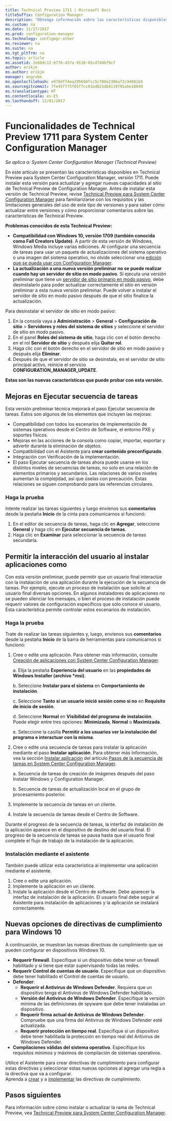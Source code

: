 ```yaml
---
title: Technical Preview 1711 | Microsoft Docs
titleSuffix: Configuration Manager
description: "Obtenga información sobre las características disponibles en la versión 1711 de Technical Preview para System Center Configuration Manager."
ms.custom: na
ms.date: 11/17/2017
ms.prod: configuration-manager
ms.technology: configmgr-other
ms.reviewer: na
ms.suite: na
ms.tgt_pltfrm: na
ms.topic: article
ms.assetid: 2e68dc12-6776-437a-9138-45cd7d4bf9cf
author: erikje
ms.author: erikje
manager: angrobe
ms.openlocfilehash: e970dff4ea295694fcc5cf80e238baf2c9d081b5
ms.sourcegitcommit: 7fe45ff75f05f7cc03ad021db8119791abe18049
ms.translationtype: HT
ms.contentlocale: es-ES
ms.lasthandoff: 12/01/2017
---
```

# <a name="capabilities-in-technical-preview-1711-for-system-center-configuration-manager"></a>Funcionalidades de Technical Preview 1711 para System Center Configuration Manager

*Se aplica a: System Center Configuration Manager (Technical Preview)*

En este artículo se presentan las características disponibles en Technical Preview para System Center Configuration Manager, versión 1711. Puede instalar esta versión para actualizar y agregar nuevas capacidades al sitio de Technical Preview de Configuration Manager. Antes de instalar esta versión de Technical Preview, revise [Technical Preview para System Center Configuration Manager](../../core/get-started/technical-preview.md) para familiarizarse con los requisitos y las limitaciones generales del uso de este tipo de versiones y para saber cómo actualizar entre versiones y cómo proporcionar comentarios sobre las características de Technical Preview.     


<!--  Known Issues Template   
**Known Issues in this Technical Preview:**
-   **Issue Name**. Details
    Workaround details.
-->
**Problemas conocidos de esta Technical Preview:**
-   **Compatibilidad con Windows 10, versión 1709 (también conocida como Fall Creators Update)**.  A partir de esta versión de Windows, Windows Media incluye varias ediciones. Al configurar una secuencia de tareas para usar un paquete de actualizaciones del sistema operativo o una imagen del sistema operativo, no olvide seleccionar una [edición que se pueda usar con Configuration Manager](/sccm/core/plan-design/configs/support-for-windows-10#windows-10-as-a-client).
-   **La actualización a una nueva versión preliminar no se puede realizar cuando hay un servidor de sitio en modo pasivo**. Si ejecuta una versión preliminar que tiene un [servidor de sitio primario en modo pasivo](/sccm/core/get-started/capabilities-in-technical-preview-1706#site-server-role-high-availability), debe desinstalarlo para poder actualizar correctamente el sitio en versión preliminar a esta nueva versión preliminar. Puede volver a instalar el servidor de sitio en modo pasivo después de que el sitio finalice la actualización.

  Para desinstalar el servidor de sitio en modo pasivo:
  1. En la consola vaya a **Administración** > **General** > **Configuración de sitio** > **Servidores y roles del sistema de sitios** y seleccione el servidor de sitio en modo pasivo.
  2. En el panel **Roles del sistema de sitio**, haga clic con el botón derecho en el rol **Servidor de sitio** y después elija **Quitar rol**.
  3. Haga clic con el botón derecho en el servidor de sitio en modo pasivo y después elija **Eliminar**.
  4. Después de que el servidor de sitio se desinstala, en el servidor de sitio principal activo, reinicie el servicio **CONFIGURATION_MANAGER_UPDATE**.

**Estas son las nuevas características que puede probar con esta versión.**  

<!--  Section Template
##  FEATURE
### Procedure 1
### Try it out!  
 Try to complete the following tasks and then send us **Feedback** from the **Home** tab of the Ribbon to let us know how it worked:
 -  Task 1
 -  Task 2              
-->

## <a name="improvements-to-run-task-sequence"></a>Mejoras en Ejecutar secuencia de tareas
<!-- 1261338 -->

Esta versión preliminar técnica mejorará el paso Ejecutar secuencia de tareas. Estos son algunos de los elementos que incluyen las mejoras:

 - Compatibilidad con todos los escenarios de implementación de sistemas operativos desde el Centro de Software, el entorno PXE y soportes físicos.
 - Mejoras en las acciones de la consola como copiar, importar, exportar y advertir durante la eliminación de objetos.
 - Compatibilidad con el Asistente para **crear contenido preconfigurado**.
 - Integración con Verificación de la implementación.
 - El paso Ejecutar secuencia de tareas ahora puede usarse en los distintos niveles de secuencias de tareas, no solo en una relación de elementos primarios y secundarios. Las relaciones de varios niveles aumentan la complejidad, así que úselas con precaución. Estas relaciones se siguen comprobando para las referencias circulares.

### <a name="try-it-out"></a>Haga la prueba  

Intente realizar las tareas siguientes y luego envíenos sus **comentarios** desde la pestaña **Inicio** de la cinta para comunicarnos si funcionó:

1. En el editor de secuencia de tareas, haga clic en **Agregar**, seleccione **General** y haga clic en **Ejecutar secuencia de tareas**.
2. Haga clic en **Examinar** para seleccionar la secuencia de tareas secundaria.

## <a name="allow-user-interaction-when-installing-an-application----1356976---"></a>Permitir la interacción del usuario al instalar aplicaciones como <!-- 1356976 -->

Con esta versión preliminar, puede permitir que un usuario final interactúe con la instalación de una aplicación durante la ejecución de la secuencia de tareas. Por ejemplo, ejecute un proceso de instalación que solicite al usuario final diversas opciones. En algunos instaladores de aplicaciones no se pueden silenciar los mensajes, o bien el proceso de instalación puede requerir valores de configuración específicos que solo conoce el usuario. Esta característica permite controlar estos escenarios de instalación.

### <a name="try-it-out"></a>Haga la prueba

Trate de realizar las tareas siguientes y, luego, envíenos sus **comentarios** desde la pestaña **Inicio** de la barra de herramientas para comunicarnos si funcionó:

1.  Cree o edite una aplicación. Para obtener más información, consulte [Creación de aplicaciones con System Center Configuration Manager](/sccm/apps/deploy-use/create-applications).

    a. Elija la pestaña **Experiencia del usuario** en las **propiedades de Windows Installer (archivo \*msi)**.

    b. Seleccione **Instalar para el sistema** en **Comportamiento de instalación**.

    c. Seleccione **Tanto si un usuario inició sesión como si no** en **Requisito de inicio de sesión**.

    d. Seleccione **Normal** en **Visibilidad del programa de instalación**. Puede elegir entre tres opciones: **Minimizada**, **Normal** o **Maximizada**.

    e. Seleccione la casilla **Permitir a los usuarios ver la instalación del programa e interactuar con la misma**.

2.  Cree o edite una secuencia de tareas para instalar la aplicación mediante el paso **Instalar aplicación**. Para obtener más información, vea la sección [Instalar aplicación](/sccm/osd/understand/task-sequence-steps#BKMK_InstallApplication) del artículo [Pasos de la secuencia de tareas en System Center Configuration Manager](/sccm/osd/understand/task-sequence-steps).

    a. Secuencia de tareas de creación de imágenes después del paso Instalar Windows y Configuration Manager.

    b. Secuencia de tareas de actualización local en el grupo de procesamiento posterior.

3.  Implemente la secuencia de tareas en un cliente.
4.  Instale la secuencia de tareas desde el Centro de Software.

Durante el progreso de la secuencia de tareas, la interfaz de instalación de la aplicación aparece en el dispositivo de destino del usuario final. El progreso de la secuencia de tareas se pausa hasta que el usuario final complete el flujo de trabajo de la instalación de la aplicación.

### <a name="install-using-the-wizard"></a>Instalación mediante el asistente

También puede utilizar esta característica al implementar una aplicación mediante el asistente.

1. Cree o edite una aplicación.
2. Implemente la aplicación en un cliente.
3. Instale la aplicación desde el Centro de software. Debe aparecer la interfaz de instalación de la aplicación. El usuario final debe seguir al Asistente para instalación de aplicaciones y la aplicación se instalará correctamente.

## <a name="new-compliance-policy-options-for-windows-10"></a>Nuevas opciones de directivas de cumplimiento para Windows 10
A continuación, se muestran las nuevas directivas de cumplimiento que se pueden configurar en dispositivos Windows 10.
- **Requerir firewall**.  Especifique si un dispositivo debe tener un firewall habilitado y si tiene que estar supervisando todas las redes.
- **Requerir Control de cuentas de usuario**. Especifique que un dispositivo debe tener habilitado el Control de cuentas de usuario.
- **Defender**:
  - **Requerir el Antivirus de Windows Defender**.  Requiera que un dispositivo tenga el Antivirus de Windows Defender habilitado.
  - **Versión del Antivirus de Windows Defender**.  Especifique la versión mínima de las definiciones de spyware que debe tener instaladas un dispositivo.
  - **Requerir firma actual de Antivirus de Windows Defender**. Compruebe que una firma del Antivirus de Windows Defender esté actualizada.
  - **Requerir protección en tiempo real**.  Especifique si un dispositivo debe tener habilitada la protección en tiempo real del Antivirus de Windows Defender.
- **Compilaciones válidas del sistema operativo**.  Especifique los requisitos mínimos y máximos de compilación de sistemas operativos.  

Utilice el Asistente para crear directivas de cumplimiento para configurar estas directivas y seleccionar estas nuevas opciones al agregar una regla a la directiva que va a configurar.  
Aprenda a [crear](/sccm/mdm/deploy-use/create-compliance-policy#create-a-compliance-policy) y a [implementar](/sccm/mdm/deploy-use/create-compliance-policy#deploy-a-compliance-policy) las directivas de cumplimiento.




<!-- When we have another H2 in this topic, Add this Next Steps section back in.  -->

## <a name="next-steps"></a>Pasos siguientes
Para información sobre cómo instalar o actualizar la rama de Technical Preview, vea [Technical Preview para System Center Configuration Manager](/sccm/core/get-started/technical-preview).    
